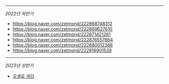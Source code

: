 - - -
*2022년 하반기*
- <https://blog.naver.com/zetmond/222868748312>
- <https://blog.naver.com/zetmond/222869627610>
- <https://blog.naver.com/zetmond/222871421261>
- <https://blog.naver.com/zetmond/222876557864>
- <https://blog.naver.com/zetmond/222880012368>
- <https://blog.naver.com/zetmond/222916901539>

- - -
*2023년 상반기*
- [오셀로 게임](Othello_C++.cpp)
